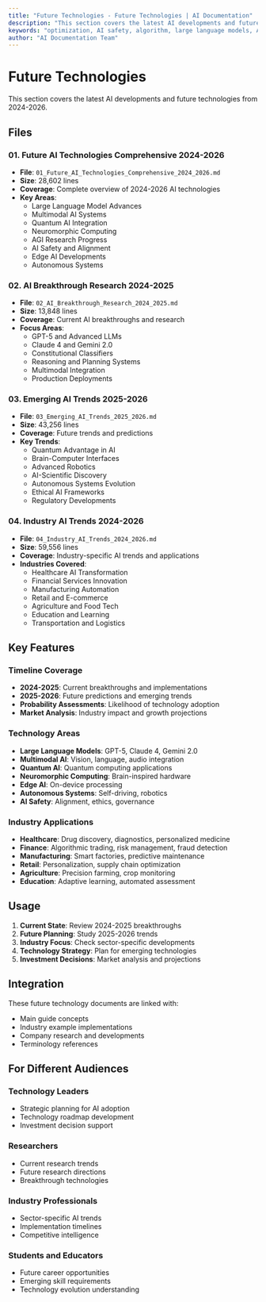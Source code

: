 ```yaml
---
title: "Future Technologies - Future Technologies | AI Documentation"
description: "This section covers the latest AI developments and future technologies from 2024-2026.. Comprehensive guide covering large language models, AI safety, optimi..."
keywords: "optimization, AI safety, algorithm, large language models, AI safety, optimization, artificial intelligence, machine learning, AI documentation"
author: "AI Documentation Team"
---
```


# Future Technologies

This section covers the latest AI developments and future technologies from 2024-2026.

## Files

### 01. Future AI Technologies Comprehensive 2024-2026
- **File**: `01_Future_AI_Technologies_Comprehensive_2024_2026.md`
- **Size**: 28,602 lines
- **Coverage**: Complete overview of 2024-2026 AI technologies
- **Key Areas**:
  - Large Language Model Advances
  - Multimodal AI Systems
  - Quantum AI Integration
  - Neuromorphic Computing
  - AGI Research Progress
  - AI Safety and Alignment
  - Edge AI Developments
  - Autonomous Systems

### 02. AI Breakthrough Research 2024-2025
- **File**: `02_AI_Breakthrough_Research_2024_2025.md`
- **Size**: 13,848 lines
- **Coverage**: Current AI breakthroughs and research
- **Focus Areas**:
  - GPT-5 and Advanced LLMs
  - Claude 4 and Gemini 2.0
  - Constitutional Classifiers
  - Reasoning and Planning Systems
  - Multimodal Integration
  - Production Deployments

### 03. Emerging AI Trends 2025-2026
- **File**: `03_Emerging_AI_Trends_2025_2026.md`
- **Size**: 43,256 lines
- **Coverage**: Future trends and predictions
- **Key Trends**:
  - Quantum Advantage in AI
  - Brain-Computer Interfaces
  - Advanced Robotics
  - AI-Scientific Discovery
  - Autonomous Systems Evolution
  - Ethical AI Frameworks
  - Regulatory Developments

### 04. Industry AI Trends 2024-2026
- **File**: `04_Industry_AI_Trends_2024_2026.md`
- **Size**: 59,556 lines
- **Coverage**: Industry-specific AI trends and applications
- **Industries Covered**:
  - Healthcare AI Transformation
  - Financial Services Innovation
  - Manufacturing Automation
  - Retail and E-commerce
  - Agriculture and Food Tech
  - Education and Learning
  - Transportation and Logistics

## Key Features

### Timeline Coverage
- **2024-2025**: Current breakthroughs and implementations
- **2025-2026**: Future predictions and emerging trends
- **Probability Assessments**: Likelihood of technology adoption
- **Market Analysis**: Industry impact and growth projections

### Technology Areas
- **Large Language Models**: GPT-5, Claude 4, Gemini 2.0
- **Multimodal AI**: Vision, language, audio integration
- **Quantum AI**: Quantum computing applications
- **Neuromorphic Computing**: Brain-inspired hardware
- **Edge AI**: On-device processing
- **Autonomous Systems**: Self-driving, robotics
- **AI Safety**: Alignment, ethics, governance

### Industry Applications
- **Healthcare**: Drug discovery, diagnostics, personalized medicine
- **Finance**: Algorithmic trading, risk management, fraud detection
- **Manufacturing**: Smart factories, predictive maintenance
- **Retail**: Personalization, supply chain optimization
- **Agriculture**: Precision farming, crop monitoring
- **Education**: Adaptive learning, automated assessment

## Usage

1. **Current State**: Review 2024-2025 breakthroughs
2. **Future Planning**: Study 2025-2026 trends
3. **Industry Focus**: Check sector-specific developments
4. **Technology Strategy**: Plan for emerging technologies
5. **Investment Decisions**: Market analysis and projections

## Integration

These future technology documents are linked with:
- Main guide concepts
- Industry example implementations
- Company research and developments
- Terminology references

## For Different Audiences

### Technology Leaders
- Strategic planning for AI adoption
- Technology roadmap development
- Investment decision support

### Researchers
- Current research trends
- Future research directions
- Breakthrough technologies

### Industry Professionals
- Sector-specific AI trends
- Implementation timelines
- Competitive intelligence

### Students and Educators
- Future career opportunities
- Emerging skill requirements
- Technology evolution understanding